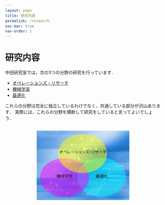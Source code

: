 ```yaml
---
layout: page
title: 研究内容
permalink: /research
nav-bar: true
nav-order: 1
---
```


# 研究内容

中田研究室では，次の3つの分野の研究を行っています．

- [オペレーションズ・リサーチ](/or.md)
- [機械学習](/ml.md)
- [最適化](/optimization.md)

これらの分野は完全に独立しているわけでなく，共通している部分が沢山あります．
実際には，これらの分野を横断して研究をしていると言ってよいでしょう．

<br>
<div style="text-align:center">
  <img src="/research/image.jpg" alt="研究分野" width=300px>
</div>
<br>
